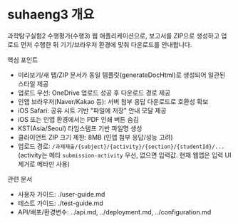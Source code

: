 # suhaeng3 개요

과학탐구실험2 수행평가(수행3) 웹 애플리케이션으로, 보고서를 ZIP으로 생성하고 업로드 먼저 수행한 뒤 기기/브라우저 환경에 맞춰 다운로드를 안내합니다.

핵심 포인트
- 미리보기/새 탭/ZIP 문서가 동일 템플릿(generateDocHtml)로 생성되어 일관된 스타일 제공
- 업로드 우선: OneDrive 업로드 성공 후 다운로드 경로 제공
- 인앱 브라우저(Naver/Kakao 등): 서버 첨부 응답 다운로드로 호환성 확보
- iOS Safari: 공유 시트 기반 "파일에 저장" 안내 모달 제공
- iOS 또는 인앱 환경에서는 PDF 인쇄 버튼 숨김
- KST(Asia/Seoul) 타임스탬프 기반 파일명 생성
- 클라이언트 ZIP 크기 제한: 8MB (인앱 첨부 응답/성능 고려)
- 업로드 경로: `/과제제출/{subject}/{activity}/{section}/{studentId}/...` (activity는 메타 `submission-activity` 우선, 없으면 입력값. 현재 웹앱은 입력 UI 제거로 메타만 사용)

관련 문서
- 사용자 가이드: ./user-guide.md
- 테스트 가이드: ./test-guide.md
- API/배포/환경변수: ../api.md, ../deployment.md, ../configuration.md
